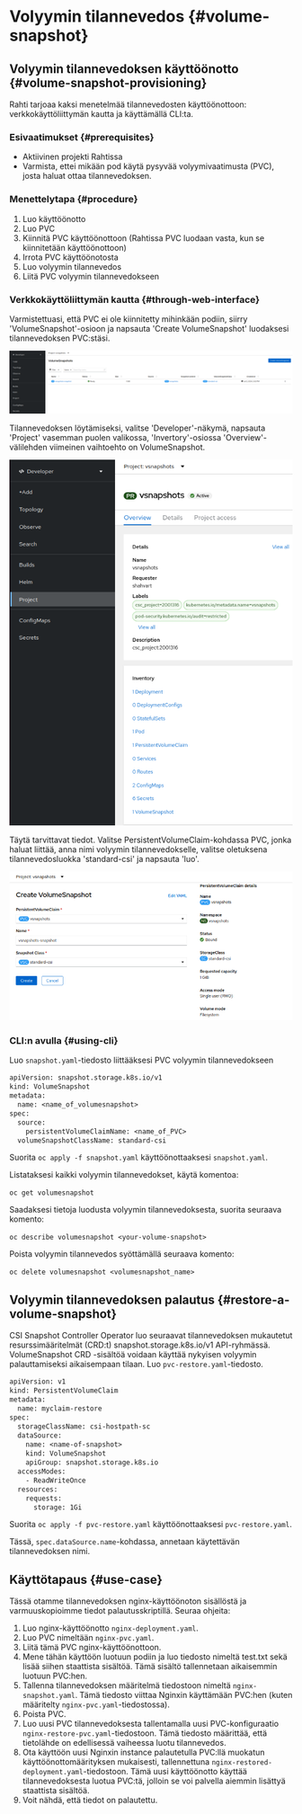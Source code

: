 # Volyymin tilannevedos {#volume-snapshot}

## Volyymin tilannevedoksen käyttöönotto {#volume-snapshot-provisioning}

Rahti tarjoaa kaksi menetelmää tilannevedosten käyttöönottoon: verkkokäyttöliittymän kautta ja käyttämällä CLI:ta.

### Esivaatimukset {#prerequisites}

- Aktiivinen projekti Rahtissa
- Varmista, ettei mikään pod käytä pysyvää volyymivaatimusta (PVC), josta haluat ottaa tilannevedoksen.

### Menettelytapa {#procedure}

1. Luo käyttöönotto
2. Luo PVC
3. Kiinnitä PVC käyttöönottoon (Rahtissa PVC luodaan vasta, kun se kiinnitetään käyttöönottoon)
4. Irrota PVC käyttöönotosta
5. Luo volyymin tilannevedos
6. Liitä PVC volyymin tilannevedokseen

### Verkkokäyttöliittymän kautta {#through-web-interface}

Varmistettuasi, että PVC ei ole kiinnitetty mihinkään podiin, siirry 'VolumeSnapshot'-osioon ja napsauta 'Create VolumeSnapshot' luodaksesi tilannevedoksen PVC:stäsi.

![Luo tilannevedos](../../img/CreateSnapshot.png)

Tilannevedoksen löytämiseksi, valitse 'Developer'-näkymä, napsauta 'Project' vasemman puolen valikossa, 'Invertory'-osiossa 'Overview'-välilehden viimeinen vaihtoehto on VolumeSnapshot.

![Volyymin tilannevedos](../../img/Volumesnapshot.png)

Täytä tarvittavat tiedot. Valitse PersistentVolumeClaim-kohdassa PVC, jonka haluat liittää, anna nimi volyymin tilannevedokselle, valitse oletuksena tilannevedosluokka 'standard-csi' ja napsauta 'luo'.

![Syötä tilannevedoksen tiedot](../../img/EnterSnapshotDetails.png)

### CLI:n avulla {#using-cli}

Luo `snapshot.yaml`-tiedosto liittääksesi PVC volyymin tilannevedokseen

```
apiVersion: snapshot.storage.k8s.io/v1
kind: VolumeSnapshot
metadata:
  name: <name_of_volumesnapshot>
spec:
  source:
    persistentVolumeClaimName: <name_of_PVC>
  volumeSnapshotClassName: standard-csi
```

Suorita `oc apply -f snapshot.yaml` käyttöönottaaksesi `snapshot.yaml`.

Listataksesi kaikki volyymin tilannevedokset, käytä komentoa:

`oc get volumesnapshot`

Saadaksesi tietoja luodusta volyymin tilannevedoksesta, suorita seuraava komento:

`oc describe volumesnapshot <your-volume-snapshot>`

Poista volyymin tilannevedos syöttämällä seuraava komento:

`oc delete volumesnapshot <volumesnapshot_name>`

## Volyymin tilannevedoksen palautus {#restore-a-volume-snapshot}

CSI Snapshot Controller Operator luo seuraavat tilannevedoksen mukautetut resurssimääritelmät (CRD:t) snapshot.storage.k8s.io/v1 API-ryhmässä. VolumeSnapshot CRD -sisältöä voidaan käyttää nykyisen volyymin palauttamiseksi aikaisempaan tilaan. Luo `pvc-restore.yaml`-tiedosto.

``` 
apiVersion: v1
kind: PersistentVolumeClaim
metadata:
  name: myclaim-restore
spec:
  storageClassName: csi-hostpath-sc
  dataSource:
    name: <name-of-snapshot> 
    kind: VolumeSnapshot 
    apiGroup: snapshot.storage.k8s.io 
  accessModes:
    - ReadWriteOnce
  resources:
    requests:
      storage: 1Gi
```

Suorita `oc apply -f pvc-restore.yaml` käyttöönottaaksesi `pvc-restore.yaml`.

Tässä, `spec.dataSource.name`-kohdassa, annetaan käytettävän tilannevedoksen nimi.

## Käyttötapaus {#use-case}

Tässä otamme tilannevedoksen nginx-käyttöönoton sisällöstä ja varmuuskopioimme tiedot palautusskriptillä. Seuraa ohjeita:

1. Luo nginx-käyttöönotto `nginx-deployment.yaml`.
2. Luo PVC nimeltään `nginx-pvc.yaml`.
3. Liitä tämä PVC nginx-käyttöönottoon.
4. Mene tähän käyttöön luotuun podiin ja luo tiedosto nimeltä test.txt sekä lisää siihen staattista sisältöä. Tämä sisältö tallennetaan aikaisemmin luotuun PVC:hen.
5. Tallenna tilannevedoksen määritelmä tiedostoon nimeltä `nginx-snapshot.yaml`. Tämä tiedosto viittaa Nginxin käyttämään PVC:hen (kuten määritelty `nginx-pvc.yaml`-tiedostossa).
6. Poista PVC.
7. Luo uusi PVC tilannevedoksesta tallentamalla uusi PVC-konfiguraatio `nginx-restore-pvc.yaml`-tiedostoon. Tämä tiedosto määrittää, että tietolähde on edellisessä vaiheessa luotu tilannevedos.
8. Ota käyttöön uusi Nginxin instance palautetulla PVC:llä muokatun käyttöönottomäärityksen mukaisesti, tallennettuna `nginx-restored-deployment.yaml`-tiedostoon. Tämä uusi käyttöönotto käyttää tilannevedoksesta luotua PVC:tä, jolloin se voi palvella aiemmin lisättyä staattista sisältöä.
9. Voit nähdä, että tiedot on palautettu.